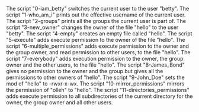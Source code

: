 The script "0-iam_betty" switches the current user to the user "betty".
The script "1-who_am_i" prints out the effective username of the current user.
The script "2-groups" prints all the groups the current user is part of.
The script "3-new_owner" changes the owner of the file "hello" to the user "betty".
The script "4-empty" creates an empty file called "hello".
The script "5-execute" adds execute permission to the owner of the file "hello".
The script "6-multiple_permissions" adds execute permission to the owner and the group owner, and read permission to other users, to the file "hello".
The script "7-everybody" adds execution permission to the owner, the group owner and the other users, to the file "hello".
The script "8-James_Bond" gives no permission to the owner and the group but gives all the permissions to other owners of "hello".
The script "9-John_Doe" sets the mod of "hello" to -rwxr-x-wx.
The script "10-mirror_permissions" mirrors the permission of "olleh" to "hello".
The script "11-directories_permissions" adds execute permission to all subdirectories of the current directory for the owner, the group owner and all other users.
